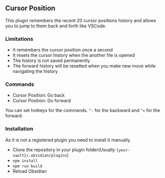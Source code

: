 ## Cursor Position

This plugin remembers the recent 20 cursor positions history and allows you to jump to them back and forth like VSCode.

### Limitations

- It remembers the cursor position once a second
- It resets the cursor history when the another file is opened
- The history is not saved permanently
- The forward history will be resetted when you make new move while navigating the history

### Commands

- Cursor Position: Go back
- Cursor Position: Go forward

You can set hotkeys for the commands. `^-` for the backward and `^=` for the forward.

### Installation

As it is not a registered plugin you need to install it manually.

- Clone the repository in your plugin folder(Usually `{your-vault}/.obsidian/plugins`)
- `npm install`
- `npm run build`
- Reload Obsidian
